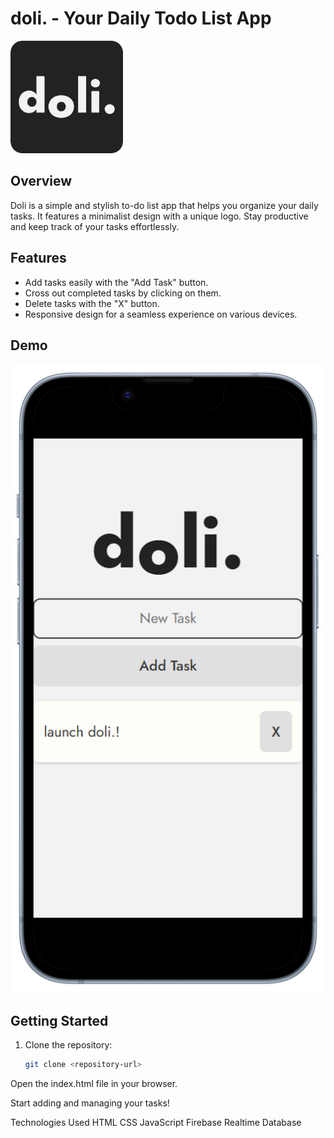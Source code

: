 # doli. - Your Daily Todo List App

![Doli Logo](/apple-touch-icon.png)

## Overview

Doli is a simple and stylish to-do list app that helps you organize your daily tasks. It features a minimalist design with a unique logo. Stay productive and keep track of your tasks effortlessly.

## Features

- Add tasks easily with the "Add Task" button.
- Cross out completed tasks by clicking on them.
- Delete tasks with the "X" button.
- Responsive design for a seamless experience on various devices.

## Demo

![Doli App Screenshot](/screenshot.png)

## Getting Started

1. Clone the repository:

   ```bash
   git clone <repository-url>
Open the index.html file in your browser.

Start adding and managing your tasks!

Technologies Used
HTML
CSS
JavaScript
Firebase Realtime Database
